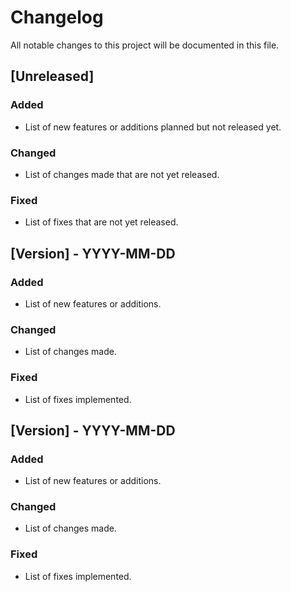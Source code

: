 # Changelog

All notable changes to this project will be documented in this file.

## [Unreleased]

### Added
- List of new features or additions planned but not released yet.

### Changed
- List of changes made that are not yet released.

### Fixed
- List of fixes that are not yet released.

## [Version] - YYYY-MM-DD

### Added
- List of new features or additions.

### Changed
- List of changes made.

### Fixed
- List of fixes implemented.

## [Version] - YYYY-MM-DD

### Added
- List of new features or additions.

### Changed
- List of changes made.

### Fixed
- List of fixes implemented.

